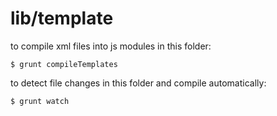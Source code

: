 # lib/template

to compile xml files into js modules in this folder:

```shell
$ grunt compileTemplates
```

to detect file changes in this folder and compile automatically:

```shell
$ grunt watch
```

